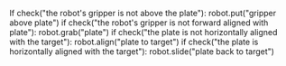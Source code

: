 

If check("the robot's gripper is not above the plate"):
    robot.put("gripper above plate")
if check("the robot's gripper is not forward aligned with plate"):
    robot.grab("plate")
if check("the plate is not horizontally aligned with the target"):
    robot.align("plate to target")
if check("the plate is horizontally aligned with the target"):
    robot.slide("plate back to target")
